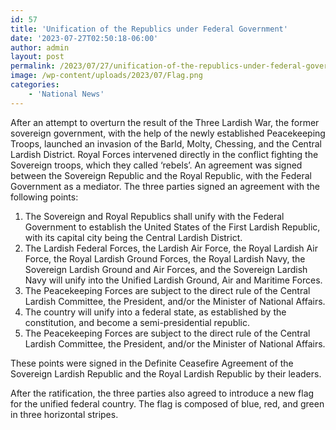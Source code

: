 ```yaml
---
id: 57
title: 'Unification of the Republics under Federal Government'
date: '2023-07-27T02:50:18-06:00'
author: admin
layout: post
permalink: /2023/07/27/unification-of-the-republics-under-federal-government/
image: /wp-content/uploads/2023/07/Flag.png
categories:
    - 'National News'
---
```


After an attempt to overturn the result of the Three Lardish War, the former sovereign government, with the help of the newly established Peacekeeping Troops, launched an invasion of the Barld, Molty, Chessing, and the Central Lardish District. Royal Forces intervened directly in the conflict fighting the Sovereign troops, which they called ‘rebels’. An agreement was signed between the Sovereign Republic and the Royal Republic, with the Federal Government as a mediator. The three parties signed an agreement with the following points:

1. The Sovereign and Royal Republics shall unify with the Federal Government to establish the United States of the First Lardish Republic, with its capital city being the Central Lardish District.
2. The Lardish Federal Forces, the Lardish Air Force, the Royal Lardish Air Force, the Royal Lardish Ground Forces, the Royal Lardish Navy, the Sovereign Lardish Ground and Air Forces, and the Sovereign Lardish Navy will unify into the Unified Lardish Ground, Air and Maritime Forces.
3. The Peacekeeping Forces are subject to the direct rule of the Central Lardish Committee, the President, and/or the Minister of National Affairs.
4. The country will unify into a federal state, as established by the constitution, and become a semi-presidential republic.
5. The Peacekeeping Forces are subject to the direct rule of the Central Lardish Committee, the President, and/or the Minister of National Affairs.

These points were signed in the Definite Ceasefire Agreement of the Sovereign Lardish Republic and the Royal Lardish Republic by their leaders.

After the ratification, the three parties also agreed to introduce a new flag for the unified federal country. The flag is composed of blue, red, and green in three horizontal stripes.